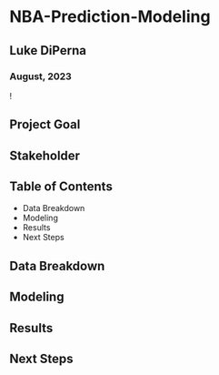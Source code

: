 # NBA-Prediction-Modeling
## Luke DiPerna
### August, 2023
!

## Project Goal

## Stakeholder

## Table of Contents
* Data Breakdown
* Modeling
* Results
* Next Steps

## Data Breakdown

## Modeling

## Results

## Next Steps
